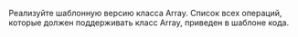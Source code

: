 Реализуйте шаблонную версию класса Array. Список всех операций, которые должен поддерживать класс Array, приведен в шаблоне кода.
